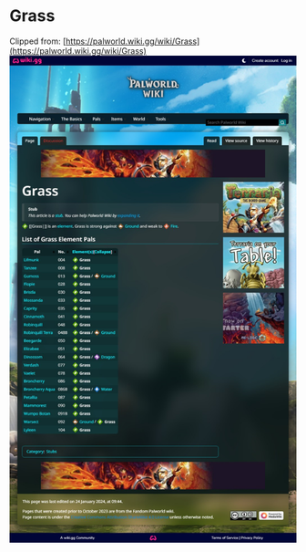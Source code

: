 # Grass
Clipped from: [https://palworld.wiki.gg/wiki/Grass](https://palworld.wiki.gg/wiki/Grass)  
![Image-1](Grass\Grass_1.png)  

